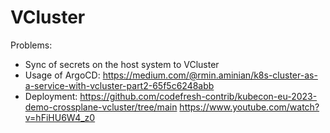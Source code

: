 # VCluster

Problems:

- Sync of secrets on the host system to VCluster
- Usage of ArgoCD:
  https://medium.com/@rmin.aminian/k8s-cluster-as-a-service-with-vcluster-part2-65f5c6248abb
- Deployment:
  https://github.com/codefresh-contrib/kubecon-eu-2023-demo-crossplane-vcluster/tree/main
  https://www.youtube.com/watch?v=hFiHU6W4_z0
